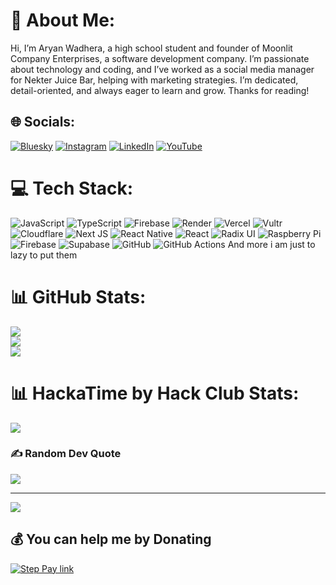 # 💫 About Me:
Hi, I’m Aryan Wadhera, a high school student and founder of Moonlit Company Enterprises, a software development company. I’m passionate about technology and coding, and I’ve worked as a social media manager for Nekter Juice Bar, helping with marketing strategies. I’m dedicated, detail-oriented, and always eager to learn and grow. Thanks for reading!<br>


## 🌐 Socials:
[![Bluesky](https://img.shields.io/badge/bluesky-0285FF?style=for-the-badge&logo=bluesky&logoColor=%23FFFFFF)](https://bsky.app/profile/aryanwadhera.tech) [![Instagram](https://img.shields.io/badge/Instagram-%23E4405F.svg?logo=Instagram&logoColor=white)](https://instagram.com/Aryanwadhera_) [![LinkedIn](https://img.shields.io/badge/LinkedIn-%230077B5.svg?logo=linkedin&logoColor=white)](https://linkedin.com/in/Aryanwadhera) [![YouTube](https://img.shields.io/badge/YouTube-%23FF0000.svg?logo=YouTube&logoColor=white)](https://youtube.com/@@aryanwadhera) 

# 💻 Tech Stack:
![JavaScript](https://img.shields.io/badge/javascript-%23323330.svg?style=flat&logo=javascript&logoColor=%23F7DF1E) ![TypeScript](https://img.shields.io/badge/typescript-%23007ACC.svg?style=flat&logo=typescript&logoColor=white) ![Firebase](https://img.shields.io/badge/firebase-%23039BE5.svg?style=flat&logo=firebase) ![Render](https://img.shields.io/badge/Render-%46E3B7.svg?style=flat&logo=render&logoColor=white) ![Vercel](https://img.shields.io/badge/vercel-%23000000.svg?style=flat&logo=vercel&logoColor=white) ![Vultr](https://img.shields.io/badge/Vultr-007BFC.svg?style=flat&logo=vultr) ![Cloudflare](https://img.shields.io/badge/Cloudflare-F38020?style=flat&logo=Cloudflare&logoColor=white) ![Next JS](https://img.shields.io/badge/Next-black?style=flat&logo=next.js&logoColor=white) ![React Native](https://img.shields.io/badge/react_native-%2320232a.svg?style=flat&logo=react&logoColor=%2361DAFB) ![React](https://img.shields.io/badge/react-%2320232a.svg?style=flat&logo=react&logoColor=%2361DAFB) ![Radix UI](https://img.shields.io/badge/radix%20ui-161618.svg?style=flat&logo=radix-ui&logoColor=white) ![Raspberry Pi](https://img.shields.io/badge/-Raspberry_Pi-C51A4A?style=flat&logo=Raspberry-Pi) ![Firebase](https://img.shields.io/badge/firebase-a08021?style=flat&logo=firebase&logoColor=ffcd34) ![Supabase](https://img.shields.io/badge/Supabase-3ECF8E?style=flat&logo=supabase&logoColor=white) ![GitHub](https://img.shields.io/badge/github-%23121011.svg?style=flat&logo=github&logoColor=white) ![GitHub Actions](https://img.shields.io/badge/github%20actions-%232671E5.svg?style=flat&logo=githubactions&logoColor=white)
And more i am just to lazy to put them
# 📊 GitHub Stats:
![](https://github-readme-stats.vercel.app/api?username=Aryanwadhera&theme=dark&hide_border=true&include_all_commits=false&count_private=true)<br/>
![](https://nirzak-streak-stats.vercel.app/?user=Aryanwadhera&theme=dark&hide_border=true)<br/>
![](https://github-readme-stats.vercel.app/api/top-langs/?username=Aryanwadhera&theme=dark&hide_border=true&include_all_commits=false&count_private=true&layout=compact)

# 📊 HackaTime by Hack Club Stats:
![](https://github-readme-stats.hackclub.dev/api/wakatime?username=211&api_domain=hackatime.hackclub.com&theme=darcula&custom_title=Hackatime+Stats&layout=compact&cache_seconds=0&langs_count=8)<br/>


### ✍️ Random Dev Quote
![](https://quotes-github-readme.vercel.app/api?type=horizontal&theme=dark)

---
[![](https://visitcount.itsvg.in/api?id=Aryanwadhera&icon=0&color=1)](https://visitcount.itsvg.in)

  ## 💰 You can help me by Donating
  [![Step Pay link](https://img.shields.io/badge/Step%20Pay-2986cc?style=for-the-badge&logo=step&logoColor=black)](https://step.com/$/aryanwadhera) 

